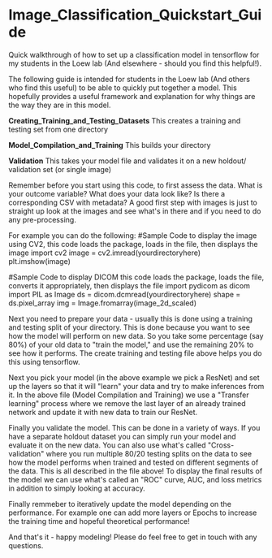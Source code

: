 # Image_Classification_Quickstart_Guide
Quick walkthrough of how to set up a classification model in tensorflow for my students in the Loew lab (And elsewhere - should you find this helpful!). 

The following guide is intended for students in the Loew lab (And others who find this useful) to be able to quickly put together a model. This hopefully provides a useful framework and explanation for why things are the way they are in this model. 


**Creating_Training_and_Testing_Datasets**
This creates a training and testing set from one directory

**Model_Compilation_and_Training**
This builds your directory

**Validation**
This takes your model file and validates it on a new holdout/ validation set (or single image)

Remember before you start using this code, to first assess the data. What is your outcome variable? What does your data look like? Is there a corresponding CSV with metadata? A good first step with images is just to straight up look at the images and see what's in there and if you need to do any pre-processing. 

For example you can do the following:
#Sample Code to display the image using CV2, this code loads the package, loads in the file, then displays the image
import cv2
image = cv2.imread(yourdirectoryhere)
plt.imshow(image)

#Sample Code to display DICOM this code loads the package, loads the file, converts it appropriately, then displays the file
import pydicom as dicom
import PIL as Image
ds = dicom.dcmread(yourdirectoryhere)
                shape = ds.pixel_array
img = Image.fromarray(image_2d_scaled)

Next you need to prepare your data - usually this is done using a training and testing split of your directory. This is done because you want to see how the model will perform on new data. So you take some percentage (say 80%) of your old data to "train the model," and use the remaining 20% to see how it performs. The create training and testing file above helps you do this using tensorflow. 

Next you pick your model (in the above example we pick a ResNet) and set up the layers so that it will "learn" your data and try to make inferences from it. In the above file (Model Compilation and Training) we use a "Transfer learning" process where we remove the last layer of an already trained network and update it with new data to train our ResNet. 

Finally you validate the model. This can be done in a variety of ways. If you have a separate holdout dataset you can simply run your model and evaluate it on the new data. You can also use what's called "Cross-validation" where you run multiple 80/20 testing splits on the data to see how the model performs when trained and tested on different segments of the data. This is all described in the file above! To display the final results of the model we can use what's called an "ROC" curve, AUC, and loss metrics in addition to simply looking at accuracy. 

Finally remmeber to iteratively update the model depending on the performance. For example one can add more layers or Epochs to increase the training time and hopeful theoretical performance! 

And that's it - happy modeling! Please do feel free to get in touch with any questions. 
